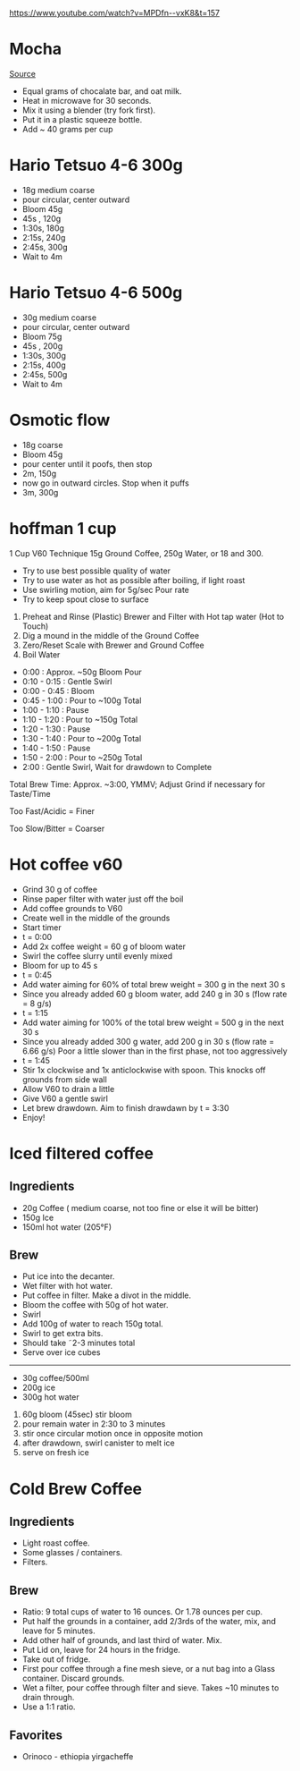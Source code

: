 https://www.youtube.com/watch?v=MPDfn--vxK8&t=157

# Mocha

[Source](https://www.youtube.com/watch?v=M4bqjmdCwRY)

- Equal grams of chocalate bar, and oat milk.
- Heat in microwave for 30 seconds.
- Mix it using a blender (try fork first).
- Put it in a plastic squeeze bottle.
- Add ~ 40 grams per cup

# Hario Tetsuo 4-6 300g

- 18g medium coarse
- pour circular, center outward
- Bloom 45g
- 45s , 120g
- 1:30s, 180g
- 2:15s, 240g
- 2:45s, 300g
- Wait to 4m

# Hario Tetsuo 4-6 500g

- 30g medium coarse
- pour circular, center outward
- Bloom 75g
- 45s , 200g
- 1:30s, 300g
- 2:15s, 400g
- 2:45s, 500g
- Wait to 4m

# Osmotic flow

- 18g coarse
- Bloom 45g
- pour center until it poofs, then stop
- 2m, 150g
- now go in outward circles. Stop when it puffs
- 3m, 300g

# hoffman 1 cup

1 Cup V60 Technique
15g Ground Coffee, 250g Water, or 18 and 300.

- Try to use best possible quality of water
- Try to use water as hot as possible after boiling, if light roast
- Use swirling motion, aim for 5g/sec Pour rate
- Try to keep spout close to surface

1. Preheat and Rinse (Plastic) Brewer and Filter with Hot tap water (Hot to Touch)
2. Dig a mound in the middle of the Ground Coffee
3. Zero/Reset Scale with Brewer and Ground Coffee
4. Boil Water

- 0:00 : Approx. ~50g Bloom Pour
- 0:10 - 0:15 : Gentle Swirl
- 0:00 - 0:45 : Bloom
- 0:45 - 1:00 : Pour to ~100g Total
- 1:00 - 1:10 : Pause
- 1:10 - 1:20 : Pour to ~150g Total
- 1:20 - 1:30 : Pause
- 1:30 - 1:40 : Pour to ~200g Total
- 1:40 - 1:50 : Pause
- 1:50 - 2:00 : Pour to ~250g Total
- 2:00 : Gentle Swirl, Wait for drawdown to Complete

Total Brew Time: Approx. ~3:00, YMMV; Adjust Grind if necessary for Taste/Time

Too Fast/Acidic = Finer

Too Slow/Bitter = Coarser

# Hot coffee v60

- Grind 30 g of coffee
- Rinse paper filter with water just off the boil
- Add coffee grounds to V60
- Create well in the middle of the grounds
- Start timer
- t = 0:00
- Add 2x coffee weight = 60 g of bloom water
- Swirl the coffee slurry until evenly mixed
- Bloom for up to 45 s
- t = 0:45
- Add water aiming for 60% of total brew weight = 300 g in the next 30 s
- Since you already added 60 g bloom water, add 240 g in 30 s (flow rate = 8 g/s)
- t = 1:15
- Add water aiming for 100% of the total brew weight = 500 g in the next 30 s
- Since you already added 300 g water, add 200 g in 30 s (flow rate = 6.66 g/s)
  Poor a little slower than in the first phase, not too aggressively
- t = 1:45
- Stir 1x clockwise and 1x anticlockwise with spoon. This knocks off grounds from side wall
- Allow V60 to drain a little
- Give V60 a gentle swirl
- Let brew drawdown. Aim to finish drawdawn by t = 3:30
- Enjoy!

# Iced filtered coffee

## Ingredients

- 20g Coffee ( medium coarse, not too fine or else it will be bitter)
- 150g Ice
- 150ml hot water (205°F)

## Brew

- Put ice into the decanter.
- Wet filter with hot water.
- Put coffee in filter. Make a divot in the middle.
- Bloom the coffee with 50g of hot water.
- Swirl
- Add 100g of water to reach 150g total.
- Swirl to get extra bits.
- Should take ˜2-3 minutes total
- Serve over ice cubes

---

- 30g coffee/500ml
- 200g ice
- 300g hot water

1. 60g bloom (45sec) stir bloom
2. pour remain water in 2:30 to 3 minutes
3. stir once circular motion once in opposite motion
4. after drawdown, swirl canister to melt ice
5. serve on fresh ice

# Cold Brew Coffee

## Ingredients

- Light roast coffee.
- Some glasses / containers.
- Filters.

## Brew

- Ratio: 9 total cups of water to 16 ounces. Or 1.78 ounces per cup.
- Put half the grounds in a container, add 2/3rds of the water, mix, and leave for 5 minutes.
- Add other half of grounds, and last third of water. Mix.
- Put Lid on, leave for 24 hours in the fridge.
- Take out of fridge.
- First pour coffee through a fine mesh sieve, or a nut bag into a Glass container. Discard grounds.
- Wet a filter, pour coffee through filter and sieve. Takes ~10 minutes to drain through.
- Use a 1:1 ratio.

## Favorites

- Orinoco - ethiopia yirgacheffe
